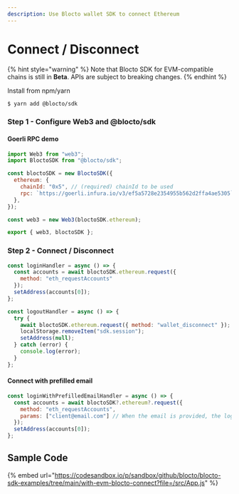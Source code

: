 ```yaml
---
description: Use Blocto wallet SDK to connect Ethereum
---
```


# Connect / Disconnect

{% hint style="warning" %}
Note that Blocto SDK for EVM-compatible chains is still in **Beta**. APIs are subject to breaking changes.
{% endhint %}

Install from npm/yarn

```bash
$ yarn add @blocto/sdk
```

### Step 1 - Configure Web3 and @blocto/sdk

#### Goerli RPC demo

```javascript
import Web3 from "web3";
import BloctoSDK from "@blocto/sdk";

const bloctoSDK = new BloctoSDK({
  ethereum: {
    chainId: "0x5", // (required) chainId to be used
    rpc: `https://goerli.infura.io/v3/ef5a5728e2354955b562d2ffa4ae5305`, // (required for Ethereum) JSON RPC endpoint
  },
});

const web3 = new Web3(bloctoSDK.ethereum);

export { web3, bloctoSDK };
```

### Step 2 - Connect / Disconnect

```javascript
const loginHandler = async () => {
  const accounts = await bloctoSDK.ethereum.request({
    method: "eth_requestAccounts"
  });
  setAddress(accounts[0]);
};

const logoutHandler = async () => {
  try {
    await bloctoSDK.ethereum.request({ method: "wallet_disconnect" });
    localStorage.removeItem("sdk.session");
    setAddress(null);
  } catch (error) {
    console.log(error);
  }
};
```

#### Connect with prefilled email

```javascript
const loginWithPrefilledEmailHandler = async () => {
  const accounts = await bloctoSDK?.ethereum?.request({
    method: "eth_requestAccounts",
    params: ["client@email.com"] // When the email is provided, the login modal will prefill the email field.
  });
  setAddress(accounts[0]);
};
```

## Sample Code

{% embed url="https://codesandbox.io/p/sandbox/github/blocto/blocto-sdk-examples/tree/main/with-evm-blocto-connect?file=/src/App.js" %}
